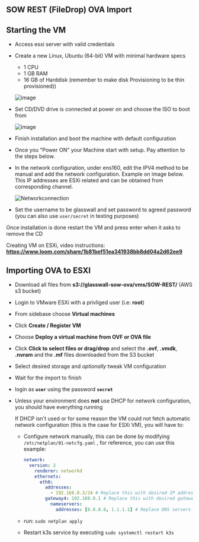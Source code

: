 ## SOW REST (FileDrop) OVA Import

## Starting the VM

* Access esxi  server with valid credentials

* Create a new Linux, Ubuntu (64-bit) VM with minimal hardware specs
    * 1 CPU
    * 1 GB RAM
    * 16 GB of Harddisk (remember to make disk Provisioning to be thin provisioned)) 

  ![image](https://user-images.githubusercontent.com/58347752/100459771-b0a60a80-30ce-11eb-959e-018d88a8cf2b.png)

* Set CD/DVD drive is connected at power on and choose the ISO to boot from

  ![image](https://user-images.githubusercontent.com/58347752/100460151-66715900-30cf-11eb-914e-2f802acb5052.png)

* Finish installation and boot the machine with default configuration

* Once you "Power ON" your Machine start with setup. Pay attention to the steps below. 

* In the network configuration, under ens160, edit the IPV4 method to be manual and add the network configuration. Example on image below. This IP addresses are ESXi related and can be obtained from corresponding channel.

  ![Networkconnection](https://user-images.githubusercontent.com/70108899/100768735-82d90280-33fb-11eb-8e1d-f60164fad167.PNG)

* Set the username to be glasswall and set password to agreed password (you can also use `user/secret` in testing purposes)

Once installation is done restart the VM and press enter when it asks to remove the CD

Creating VM on ESXi, video instructions: **https://www.loom.com/share/1b81bef51ea341938bb8dd04a2d62ee9**

## Importing OVA to ESXI

- Download all files from **s3://glasswall-sow-ova/vms/SOW-REST/** (AWS s3 bucket)

- Login to VMware ESXi with a privliged user (i.e: **root**)

- From sidebase choose **Virtual machines**

- Click **Create / Register VM**

- Choose **Deploy a virtual machine from OVF or  OVA file**

- Click **Click to select files or drag/drop** and select the **.ovf**, **.vmdk**, **.nvram** and the **.mf** files downloaded from the S3 bucket 

- Select desired storage and *optionally* tweak VM configuration

- Wait for the import to finish

- login as **`user`** using the password **`secret`**
* Unless your environment does **not** use DHCP for network configuration,  you should have everything running
  
  If DHCP isn't used or for some reason the VM could not fetch automatic network configuration (this is the case for ESXi VM), you will have to:
  
  - Configure network manually, this can be done by modifying `/etc/netplan/01-netcfg.yaml` , for reference, you can use this example:
    
    ```yaml
    network:
      version: 2
        renderer: networkd
        ethernets:
          eth0:
            addresses:
              - 192.168.0.3/24 # Replace this with desired IP address in CIDR format
            gateway4: 192.168.0.1 # Replace this with desired gateway
              nameservers:
                addresses: [8.8.8.8, 1.1.1.1] # Replace DNS servers if needed
    ```
  
  - run: `sudo netplan apply`
  - Restart k3s service by executing `sudo systemctl restart k3s`
